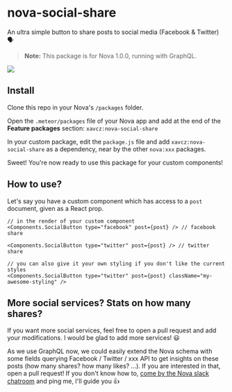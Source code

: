 # nova-social-share

An ultra simple button to share posts to social media (Facebook & Twitter) 🗣️

> **Note:** This package is for Nova 1.0.0, running with GraphQL.

![](https://d17oy1vhnax1f7.cloudfront.net/items/022m3U151n3G0H1Z3o2Q/Screen%20Recording%202017-01-20%20at%2009.29%20AM.gif?v=754f47a1)

## Install
Clone this repo in your Nova's `/packages` folder. 

Open the `.meteor/packages` file of your Nova app and add at the end of the **Feature packages** section:
`xavcz:nova-social-share` 

In your custom package, edit the `package.js` file and add `xavcz:nova-social-share` as a dependency, near by the other `nova:xxx` packages.

Sweet! You're now ready to use this package for your custom components!

## How to use?

Let's say you have a custom component which has access to a `post` document, given as a React prop.

```
// in the render of your custom component
<Components.SocialButton type="facebook" post={post} /> // facebook share

<Components.SocialButton type="twitter" post={post} /> // twitter share

// you can also give it your own styling if you don't like the current styles
<Components.SocialButton type="twitter" post={post} className="my-awesome-styling" />
```


## More social services? Stats on how many shares?
If you want more social services, feel free to open a pull request and add your modifications. I would be glad to add more services! 😃

As we use GraphQL now, we could easily extend the Nova schema with some fields querying Facebook / Twitter / xxx API to get insights on these posts (how many shares? how many likes? ...). If you are interested in that, open a pull request! If you don't know how to, [come by the Nova slack chatroom](http://slack.telescopeapp.org) and ping me, I'll guide you 👍
